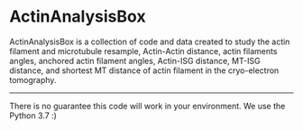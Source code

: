 # ActinAnalysisBox

ActinAnalysisBox is a collection of code and data created to study the  actin filament and microtubule resample, Actin-Actin distance, actin filaments angles, anchored actin filament angles, Actin-ISG distance, MT-ISG distance, and shortest MT distance of actin filament in the cryo-electron tomography.


---
There is no guarantee this code will work in your environment. We use the Python 3.7 :)
